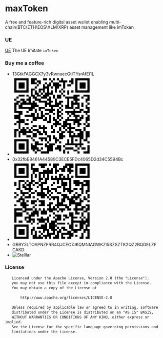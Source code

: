 # maxToken
A free and feature-rich digital asset wallet enabling multi-chain(BTC\ETH\EOS\XLM\XRP) asset management like imToken



### UE
[UE](https://free.modao.cc/app/QETyN7mgKzSvRsADDwQHZ6EHfmTf2h9)
The UE Imitate `imToken`

### Buy me a coffee
- 13GtkFAGGCX7y3vRwnuecGtiTYsrAfEi1L
- ![BTC](docs/BTC.png)
- 0x32fbE8461A44589C3ECE5FDc4065D2d34C5594Bc
- ![ETH](docs/ETH.png)
- GBBY3LTOAPNZFRR4QJCEC7JKQMNIAGWKZI5SZSZTK2QZ2BQGELZFCAKD
- ![Stelllar](docs/Stelllar.png)

### License

```
   Licensed under the Apache License, Version 2.0 (the "License");
   you may not use this file except in compliance with the License.
   You may obtain a copy of the License at

       http://www.apache.org/licenses/LICENSE-2.0

   Unless required by applicable law or agreed to in writing, software
   distributed under the License is distributed on an "AS IS" BASIS,
   WITHOUT WARRANTIES OR CONDITIONS OF ANY KIND, either express or implied.
   See the License for the specific language governing permissions and
   limitations under the License.
```

